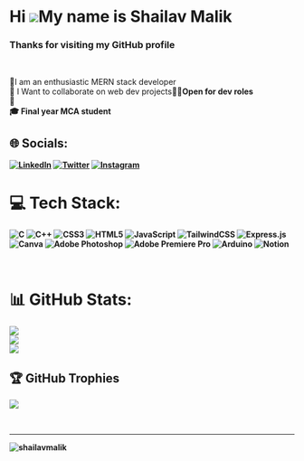 # Hi ![](https://user-images.githubusercontent.com/18350557/176309783-0785949b-9127-417c-8b55-ab5a4333674e.gif)My name is Shailav Malik
### Thanks for visiting my GitHub profile
<br>

 💫I am an enthusiastic MERN stack developer<br>👯 I Want to collaborate on web dev projects<b>🧑‍💻Open for dev roles<br>🌱 <br> 🎓 Final year MCA student <br>

## 🌐 Socials:
[![LinkedIn](https://img.shields.io/badge/LinkedIn-%230077B5.svg?logo=linkedin&logoColor=white)](https://linkedin.com/in/shailavmalik) [![Twitter](https://img.shields.io/badge/Twitter-%231DA1F2.svg?logo=Twitter&logoColor=white)](https://twitter.com/@ShailavMalik) 
[![Instagram](https://img.shields.io/badge/Instagram-%23E4405F.svg?logo=Instagram&logoColor=white)](https://instagram.com/shailavmalik1) 
<br>


# 💻 Tech Stack:
![C](https://img.shields.io/badge/c-%2300599C.svg?style=for-the-badge&logo=c&logoColor=white) ![C++](https://img.shields.io/badge/c++-%2300599C.svg?style=for-the-badge&logo=c%2B%2B&logoColor=white) ![CSS3](https://img.shields.io/badge/css3-%231572B6.svg?style=for-the-badge&logo=css3&logoColor=white) ![HTML5](https://img.shields.io/badge/html5-%23E34F26.svg?style=for-the-badge&logo=html5&logoColor=white) ![JavaScript](https://img.shields.io/badge/javascript-%23323330.svg?style=for-the-badge&logo=javascript&logoColor=%23F7DF1E) ![TailwindCSS](https://img.shields.io/badge/tailwindcss-%2338B2AC.svg?style=for-the-badge&logo=tailwind-css&logoColor=white) ![Express.js](https://img.shields.io/badge/express.js-%23404d59.svg?style=for-the-badge&logo=express&logoColor=%2361DAFB) ![Canva](https://img.shields.io/badge/Canva-%2300C4CC.svg?style=for-the-badge&logo=Canva&logoColor=white) ![Adobe Photoshop](https://img.shields.io/badge/adobephotoshop-%2331A8FF.svg?style=for-the-badge&logo=adobephotoshop&logoColor=white) ![Adobe Premiere Pro](https://img.shields.io/badge/Adobe%20Premiere%20Pro-9999FF.svg?style=for-the-badge&logo=Adobe%20Premiere%20Pro&logoColor=white) ![Arduino](https://img.shields.io/badge/-Arduino-00979D?style=for-the-badge&logo=Arduino&logoColor=white) ![Notion](https://img.shields.io/badge/Notion-%23000000.svg?style=for-the-badge&logo=notion&logoColor=white)

<br>

# 📊 GitHub Stats:

![](https://github-readme-stats.vercel.app/api?username=ShailavMalik&theme=algolia&hide_border=false&include_all_commits=false&count_private=true)<br/>
![](https://github-readme-streak-stats.herokuapp.com/?user=ShailavMalik&theme=algolia&hide_border=false)<br/>
![](https://github-readme-stats.vercel.app/api/top-langs/?username=ShailavMalik&theme=algolia&hide_border=false&include_all_commits=false&count_private=true&layout=compact)

## 🏆 GitHub Trophies
![](https://github-profile-trophy.vercel.app/?username=ShailavMalik&theme=radical&no-frame=false&no-bg=false&margin-w=4)


<br> 

---
<p align="left"> <img src="https://komarev.com/ghpvc/?username=shailavmalik&label=Profile%20views&color=0e75b6&style=flat" alt="shailavmalik" /> </p>

